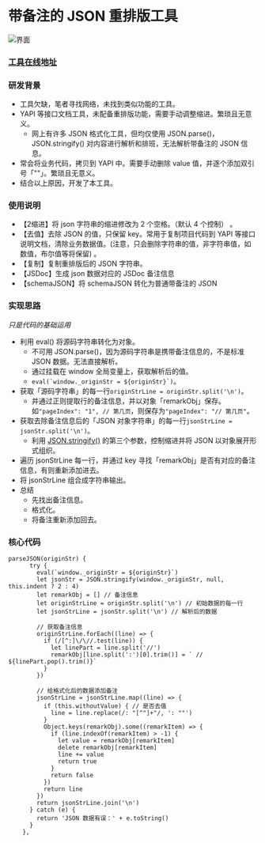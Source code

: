 # 带备注的 JSON 重排版工具
![界面](http://upyun.luckly-mjw.cn/Assets/json-remark-parse/01.png)
### [工具在线地址](http://blog.luckly-mjw.cn/tool-show/json-remark-parse/index.html)

### 研发背景
- 工具欠缺，笔者寻找网络，未找到类似功能的工具。
- YAPI 等接口文档工具，未配备重排版功能，需要手动调整缩进。繁琐且无意义。
    - 网上有许多 JSON 格式化工具，但均仅使用 JSON.parse()，JSON.stringify() 对内容进行解析和排班，无法解析带备注的 JSON 信息。
- 常会将业务代码，拷贝到 YAPI 中。需要手动删除 value 值，并逐个添加双引号「""」。繁琐且无意义。
- 结合以上原因，开发了本工具。

### 使用说明
- 【2缩进】将 json 字符串的缩进修改为 2 个空格。（默认 4 个控制） 。
- 【去值】去除 JSON 的值，只保留 key。常用于复制项目代码到 YAPI 等接口说明文档，清除业务数据值。(注意，只会删除字符串的值，非字符串值，如数值，布尔值等将保留)  。
- 【复制】复制重排版后的 JSON 字符串。
- 【JSDoc】生成 json 数据对应的 JSDoc 备注信息
- 【schemaJSON】将 schemaJSON 转化为普通带备注的 JSON

### 实现思路
*只是代码的基础运用*
- 利用 eval() 将源码字符串转化为对象。
    - 不可用 JSON.parse()，因为源码字符串是携带备注信息的，不是标准 JSON 数据。无法直接解析。
    - 通过挂载在 window 全局变量上，获取解析后的值。
    - ```eval(`window._originStr = ${originStr}`)```。
- 获取「源码字符串」的每一行```originStrLine = originStr.split('\n')```。
    - 并通过正则提取行的备注信息，并以对象「remarkObj」保存。如```"pageIndex": "1", // 第几页```，则保存为```"pageIndex": "// 第几页"```。
- 获取去除备注信息后的「JSON 对象字符串」的每一行```jsonStrLine = jsonStr.split('\n')```。
    - 利用 [JSON.stringify()](https://www.runoob.com/js/javascript-json-stringify.html) 的第三个参数，控制缩进并将 JSON 以对象展开形式组织。
- 遍历 jsonStrLine 每一行，并通过 key 寻找「remarkObj」是否有对应的备注信息，有则重新添加进去。
- 将 jsonStrLine 组合成字符串输出。
- 总结
    - 先找出备注信息。
    - 格式化。
    - 将备注重新添加回去。

### 核心代码
```
parseJSON(originStr) {
      try {
        eval(`window._originStr = ${originStr}`)
        let jsonStr = JSON.stringify(window._originStr, null, this.indent ? 2 : 4)
        let remarkObj = [] // 备注信息
        let originStrLine = originStr.split('\n') // 初始数据的每一行
        let jsonStrLine = jsonStr.split('\n') // 解析后的数据

        // 获取备注信息
        originStrLine.forEach((line) => {
          if (/[^:]\/\//.test(line)) {
            let linePart = line.split('//')
            remarkObj[line.split(':')[0].trim()] = ` // ${linePart.pop().trim()}`
          }
        })

        // 给格式化后的数据添加备注
        jsonStrLine = jsonStrLine.map((line) => {
          if (this.withoutValue) { // 是否去值
            line = line.replace(/: "[^"]+"/, ': ""')
          }
          Object.keys(remarkObj).some((remarkItem) => {
            if (line.indexOf(remarkItem) > -1) {
              let value = remarkObj[remarkItem]
              delete remarkObj[remarkItem]
              line += value
              return true
            }
            return false
          })
          return line
        })
        return jsonStrLine.join('\n')
      } catch (e) {
        return 'JSON 数据有误：' + e.toString()
      }
    },
```

